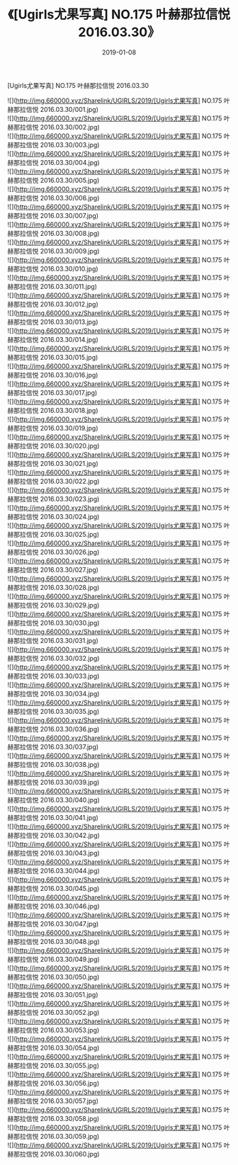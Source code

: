 ﻿---
layout: post
title:  《[Ugirls尤果写真] NO.175 叶赫那拉信悦 2016.03.30》
date:   2019-01-08
img: http://img.660000.xyz/Sharelink/UGIRLS/2019/[Ugirls尤果写真] NO.175 叶赫那拉信悦 2016.03.30/000.jpg
categories: [美女, 清纯, 唯美]
---

[Ugirls尤果写真] NO.175 叶赫那拉信悦 2016.03.30

 ![](http://img.660000.xyz/Sharelink/UGIRLS/2019/[Ugirls尤果写真] NO.175 叶赫那拉信悦 2016.03.30/001.jpg) <br>![](http://img.660000.xyz/Sharelink/UGIRLS/2019/[Ugirls尤果写真] NO.175 叶赫那拉信悦 2016.03.30/002.jpg) <br>![](http://img.660000.xyz/Sharelink/UGIRLS/2019/[Ugirls尤果写真] NO.175 叶赫那拉信悦 2016.03.30/003.jpg) <br>![](http://img.660000.xyz/Sharelink/UGIRLS/2019/[Ugirls尤果写真] NO.175 叶赫那拉信悦 2016.03.30/004.jpg) <br>![](http://img.660000.xyz/Sharelink/UGIRLS/2019/[Ugirls尤果写真] NO.175 叶赫那拉信悦 2016.03.30/005.jpg) <br>![](http://img.660000.xyz/Sharelink/UGIRLS/2019/[Ugirls尤果写真] NO.175 叶赫那拉信悦 2016.03.30/006.jpg) <br>![](http://img.660000.xyz/Sharelink/UGIRLS/2019/[Ugirls尤果写真] NO.175 叶赫那拉信悦 2016.03.30/007.jpg) <br>![](http://img.660000.xyz/Sharelink/UGIRLS/2019/[Ugirls尤果写真] NO.175 叶赫那拉信悦 2016.03.30/008.jpg) <br>![](http://img.660000.xyz/Sharelink/UGIRLS/2019/[Ugirls尤果写真] NO.175 叶赫那拉信悦 2016.03.30/009.jpg) <br>![](http://img.660000.xyz/Sharelink/UGIRLS/2019/[Ugirls尤果写真] NO.175 叶赫那拉信悦 2016.03.30/010.jpg) <br>![](http://img.660000.xyz/Sharelink/UGIRLS/2019/[Ugirls尤果写真] NO.175 叶赫那拉信悦 2016.03.30/011.jpg) <br>![](http://img.660000.xyz/Sharelink/UGIRLS/2019/[Ugirls尤果写真] NO.175 叶赫那拉信悦 2016.03.30/012.jpg) <br>![](http://img.660000.xyz/Sharelink/UGIRLS/2019/[Ugirls尤果写真] NO.175 叶赫那拉信悦 2016.03.30/013.jpg) <br>![](http://img.660000.xyz/Sharelink/UGIRLS/2019/[Ugirls尤果写真] NO.175 叶赫那拉信悦 2016.03.30/014.jpg) <br>![](http://img.660000.xyz/Sharelink/UGIRLS/2019/[Ugirls尤果写真] NO.175 叶赫那拉信悦 2016.03.30/015.jpg) <br>![](http://img.660000.xyz/Sharelink/UGIRLS/2019/[Ugirls尤果写真] NO.175 叶赫那拉信悦 2016.03.30/016.jpg) <br>![](http://img.660000.xyz/Sharelink/UGIRLS/2019/[Ugirls尤果写真] NO.175 叶赫那拉信悦 2016.03.30/017.jpg) <br>![](http://img.660000.xyz/Sharelink/UGIRLS/2019/[Ugirls尤果写真] NO.175 叶赫那拉信悦 2016.03.30/018.jpg) <br>![](http://img.660000.xyz/Sharelink/UGIRLS/2019/[Ugirls尤果写真] NO.175 叶赫那拉信悦 2016.03.30/019.jpg) <br>![](http://img.660000.xyz/Sharelink/UGIRLS/2019/[Ugirls尤果写真] NO.175 叶赫那拉信悦 2016.03.30/020.jpg) <br>![](http://img.660000.xyz/Sharelink/UGIRLS/2019/[Ugirls尤果写真] NO.175 叶赫那拉信悦 2016.03.30/021.jpg) <br>![](http://img.660000.xyz/Sharelink/UGIRLS/2019/[Ugirls尤果写真] NO.175 叶赫那拉信悦 2016.03.30/022.jpg) <br>![](http://img.660000.xyz/Sharelink/UGIRLS/2019/[Ugirls尤果写真] NO.175 叶赫那拉信悦 2016.03.30/023.jpg) <br>![](http://img.660000.xyz/Sharelink/UGIRLS/2019/[Ugirls尤果写真] NO.175 叶赫那拉信悦 2016.03.30/024.jpg) <br>![](http://img.660000.xyz/Sharelink/UGIRLS/2019/[Ugirls尤果写真] NO.175 叶赫那拉信悦 2016.03.30/025.jpg) <br>![](http://img.660000.xyz/Sharelink/UGIRLS/2019/[Ugirls尤果写真] NO.175 叶赫那拉信悦 2016.03.30/026.jpg) <br>![](http://img.660000.xyz/Sharelink/UGIRLS/2019/[Ugirls尤果写真] NO.175 叶赫那拉信悦 2016.03.30/027.jpg) <br>![](http://img.660000.xyz/Sharelink/UGIRLS/2019/[Ugirls尤果写真] NO.175 叶赫那拉信悦 2016.03.30/028.jpg) <br>![](http://img.660000.xyz/Sharelink/UGIRLS/2019/[Ugirls尤果写真] NO.175 叶赫那拉信悦 2016.03.30/029.jpg) <br>![](http://img.660000.xyz/Sharelink/UGIRLS/2019/[Ugirls尤果写真] NO.175 叶赫那拉信悦 2016.03.30/030.jpg) <br>![](http://img.660000.xyz/Sharelink/UGIRLS/2019/[Ugirls尤果写真] NO.175 叶赫那拉信悦 2016.03.30/031.jpg) <br>![](http://img.660000.xyz/Sharelink/UGIRLS/2019/[Ugirls尤果写真] NO.175 叶赫那拉信悦 2016.03.30/032.jpg) <br>![](http://img.660000.xyz/Sharelink/UGIRLS/2019/[Ugirls尤果写真] NO.175 叶赫那拉信悦 2016.03.30/033.jpg) <br>![](http://img.660000.xyz/Sharelink/UGIRLS/2019/[Ugirls尤果写真] NO.175 叶赫那拉信悦 2016.03.30/034.jpg) <br>![](http://img.660000.xyz/Sharelink/UGIRLS/2019/[Ugirls尤果写真] NO.175 叶赫那拉信悦 2016.03.30/035.jpg) <br>![](http://img.660000.xyz/Sharelink/UGIRLS/2019/[Ugirls尤果写真] NO.175 叶赫那拉信悦 2016.03.30/036.jpg) <br>![](http://img.660000.xyz/Sharelink/UGIRLS/2019/[Ugirls尤果写真] NO.175 叶赫那拉信悦 2016.03.30/037.jpg) <br>![](http://img.660000.xyz/Sharelink/UGIRLS/2019/[Ugirls尤果写真] NO.175 叶赫那拉信悦 2016.03.30/038.jpg) <br>![](http://img.660000.xyz/Sharelink/UGIRLS/2019/[Ugirls尤果写真] NO.175 叶赫那拉信悦 2016.03.30/039.jpg) <br>![](http://img.660000.xyz/Sharelink/UGIRLS/2019/[Ugirls尤果写真] NO.175 叶赫那拉信悦 2016.03.30/040.jpg) <br>![](http://img.660000.xyz/Sharelink/UGIRLS/2019/[Ugirls尤果写真] NO.175 叶赫那拉信悦 2016.03.30/041.jpg) <br>![](http://img.660000.xyz/Sharelink/UGIRLS/2019/[Ugirls尤果写真] NO.175 叶赫那拉信悦 2016.03.30/042.jpg) <br>![](http://img.660000.xyz/Sharelink/UGIRLS/2019/[Ugirls尤果写真] NO.175 叶赫那拉信悦 2016.03.30/043.jpg) <br>![](http://img.660000.xyz/Sharelink/UGIRLS/2019/[Ugirls尤果写真] NO.175 叶赫那拉信悦 2016.03.30/044.jpg) <br>![](http://img.660000.xyz/Sharelink/UGIRLS/2019/[Ugirls尤果写真] NO.175 叶赫那拉信悦 2016.03.30/045.jpg) <br>![](http://img.660000.xyz/Sharelink/UGIRLS/2019/[Ugirls尤果写真] NO.175 叶赫那拉信悦 2016.03.30/046.jpg) <br>![](http://img.660000.xyz/Sharelink/UGIRLS/2019/[Ugirls尤果写真] NO.175 叶赫那拉信悦 2016.03.30/047.jpg) <br>![](http://img.660000.xyz/Sharelink/UGIRLS/2019/[Ugirls尤果写真] NO.175 叶赫那拉信悦 2016.03.30/048.jpg) <br>![](http://img.660000.xyz/Sharelink/UGIRLS/2019/[Ugirls尤果写真] NO.175 叶赫那拉信悦 2016.03.30/049.jpg) <br>![](http://img.660000.xyz/Sharelink/UGIRLS/2019/[Ugirls尤果写真] NO.175 叶赫那拉信悦 2016.03.30/050.jpg) <br>![](http://img.660000.xyz/Sharelink/UGIRLS/2019/[Ugirls尤果写真] NO.175 叶赫那拉信悦 2016.03.30/051.jpg) <br>![](http://img.660000.xyz/Sharelink/UGIRLS/2019/[Ugirls尤果写真] NO.175 叶赫那拉信悦 2016.03.30/052.jpg) <br>![](http://img.660000.xyz/Sharelink/UGIRLS/2019/[Ugirls尤果写真] NO.175 叶赫那拉信悦 2016.03.30/053.jpg) <br>![](http://img.660000.xyz/Sharelink/UGIRLS/2019/[Ugirls尤果写真] NO.175 叶赫那拉信悦 2016.03.30/054.jpg) <br>![](http://img.660000.xyz/Sharelink/UGIRLS/2019/[Ugirls尤果写真] NO.175 叶赫那拉信悦 2016.03.30/055.jpg) <br>![](http://img.660000.xyz/Sharelink/UGIRLS/2019/[Ugirls尤果写真] NO.175 叶赫那拉信悦 2016.03.30/056.jpg) <br>![](http://img.660000.xyz/Sharelink/UGIRLS/2019/[Ugirls尤果写真] NO.175 叶赫那拉信悦 2016.03.30/057.jpg) <br>![](http://img.660000.xyz/Sharelink/UGIRLS/2019/[Ugirls尤果写真] NO.175 叶赫那拉信悦 2016.03.30/058.jpg) <br>![](http://img.660000.xyz/Sharelink/UGIRLS/2019/[Ugirls尤果写真] NO.175 叶赫那拉信悦 2016.03.30/059.jpg) <br>![](http://img.660000.xyz/Sharelink/UGIRLS/2019/[Ugirls尤果写真] NO.175 叶赫那拉信悦 2016.03.30/060.jpg) <br>